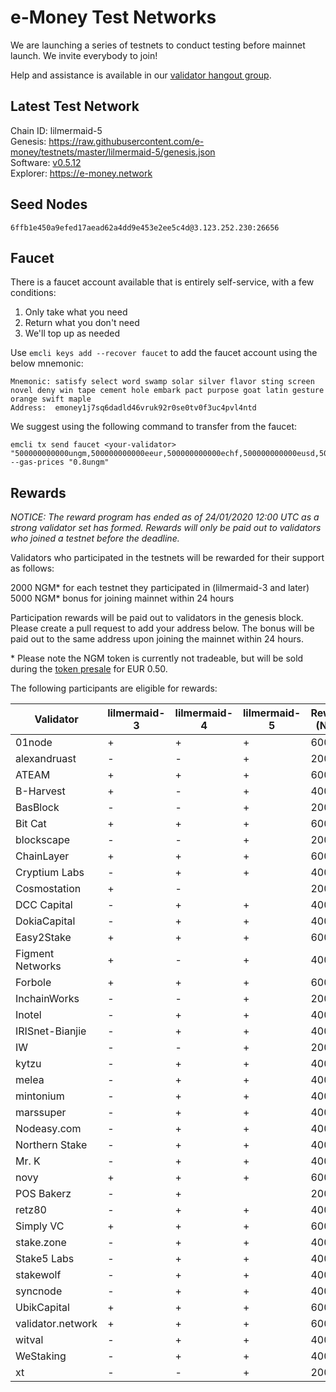 # e-Money Test Networks

We are launching a series of testnets to conduct testing before mainnet launch. We invite everybody to join!

Help and assistance is available in our [validator hangout group](https://t.me/joinchat/HBB5elfpWv8rADBFhhjbtg).

## Latest Test Network

Chain ID: lilmermaid-5  
Genesis:  https://raw.githubusercontent.com/e-money/testnets/master/lilmermaid-5/genesis.json  
Software: [v0.5.12](https://github.com/e-money/em-ledger/releases/tag/v0.5.12)  
Explorer: https://e-money.network  

## Seed Nodes

```
6ffb1e450a9efed17aead62a4dd9e453e2ee5c4d@3.123.252.230:26656  
```

## Faucet

There is a faucet account available that is entirely self-service, with a few conditions:

1) Only take what you need
2) Return what you don't need
3) We'll top up as needed

Use `emcli keys add --recover faucet` to add the faucet account using the below mnemonic:
```
Mnemonic: satisfy select word swamp solar silver flavor sting screen novel deny win tape cement hole embark pact purpose goat latin gesture orange swift maple
Address:  emoney1j7sq6dadld46vruk92r0se0tv0f3uc4pvl4ntd
```

We suggest using the following command to transfer from the faucet:
```
emcli tx send faucet <your-validator> "500000000000ungm,500000000000eeur,500000000000echf,500000000000eusd,5000000000000ejpy" --gas-prices "0.8ungm"
```

## Rewards
*NOTICE: The reward program has ended as of 24/01/2020 12:00 UTC as a strong validator set has formed. Rewards will only be paid out to validators who joined a testnet before the deadline.*

Validators who participated in the testnets will be rewarded for their support as follows:

2000 NGM* for each testnet they participated in (lilmermaid-3 and later)  
5000 NGM* bonus for joining mainnet within 24 hours  

Participation rewards will be paid out to validators in the genesis block. Please create a pull request to add your address below.
The bonus will be paid out to the same address upon joining the mainnet within 24 hours.  

\* Please note the NGM token is currently not tradeable, but will be sold during the [token presale](https://e-money.com/presale.html) for EUR 0.50. 

The following participants are eligible for rewards:

| Validator  | lilmermaid-3 | lilmermaid-4 | lilmermaid-5 | Rewards (NGM) | Address |
|------------|---------------|--------------|--------------|---------------|---------|
| 01node | + | + | + | 6000 | |
| alexandruast | - | - | + | 2000 | |
| ATEAM | + | + | + | 6000 | |
| B-Harvest | + | - | + | 4000 | |
| BasBlock | - | - | + | 2000 | |
| Bit Cat | + | + | + | 6000 | |
| blockscape | - | - | + | 2000 | |
| ChainLayer | + | + | + | 6000 | |
| Cryptium Labs | - | + | + | 4000 | |
| Cosmostation | + | - |  | 2000 | |
| DCC Capital | - | + | + | 4000 | |
| DokiaCapital | - | + | + | 4000 | |
| Easy2Stake | + | + | + | 6000 | |
| Figment Networks | + | - | + | 4000 | |
| Forbole | + | + | + | 6000 | |
| InchainWorks | - | - | + | 2000 | |
| Inotel | - | + | + | 4000 | |
| IRISnet-Bianjie | - | + | + | 4000 | |
| IW | - | - | + | 2000 | |
| kytzu | - | + | + | 4000 | |
| melea | - | + | + | 4000 | |
| mintonium | - | + | + | 4000 | |
| marssuper | - | + | + | 4000 | |
| Nodeasy.com | - | + | + | 4000 | |
| Northern Stake | - | + | + | 4000 | |
| Mr. K | - | + | + | 4000 | |
| novy | + | + | + | 6000 | |
| POS Bakerz | - | + |  | 2000 | |
| retz80 | - | + | + | 4000 | |
| Simply VC | + | + | + | 6000 | |
| stake.zone | - | + | + | 4000 | |
| Stake5 Labs | - | + | + | 4000 | |
| stakewolf | - | + | + | 4000 | |
| syncnode | - | + | + | 4000 | |
| UbikCapital | + | + | + | 6000 | |
| validator.network | + | + | + | 6000 | |
| witval | - | + | + | 4000 | |
| WeStaking | - | + | + | 4000 | |
| xt | - | - | + | 2000 | |
